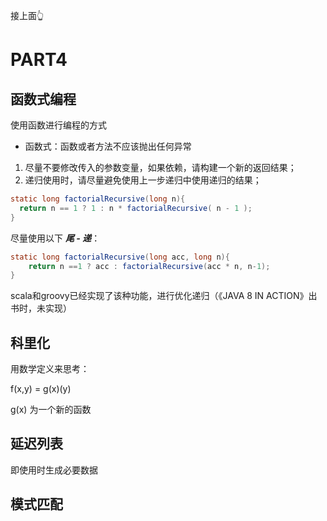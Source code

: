 接上面👆

# PART4



## 函数式编程

使用函数进行编程的方式

* 函数式：函数或者方法不应该抛出任何异常



1. 尽量不要修改传入的参数变量，如果依赖，请构建一个新的返回结果；
2. 递归使用时，请尽量避免使用上一步递归中使用递归的结果；

```java
static long factorialRecursive(long n){
  return n == 1 ? 1 : n * factorialRecursive( n - 1 );
}
```

尽量使用以下 ***尾 - 递***：

```java
static long factorialRecursive(long acc, long n){
	return n ==1 ? acc : factorialRecursive(acc * n, n-1);
}
```

scala和groovy已经实现了该种功能，进行优化递归（《JAVA 8 IN ACTION》出书时，未实现）





## 科里化

用数学定义来思考：

f(x,y) = g(x)(y)

g(x) 为一个新的函数



## 延迟列表

即使用时生成必要数据



## 模式匹配

